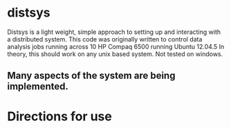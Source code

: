 # distsys
Distsys is a light weight, simple approach to setting up and interacting with a distributed system.
This code was originally written to control data analysis jobs running across 10 HP Compaq 6500 running Ubuntu 12.04.5
In theory, this should work on any unix based system. Not tested on windows.

## Many aspects of the system are being implemented.
# Directions for use
